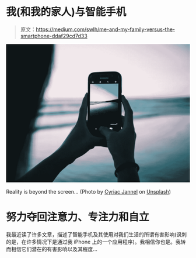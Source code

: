 # 我(和我的家人)与智能手机

> 原文：<https://medium.com/swlh/me-and-my-family-versus-the-smartphone-ddaf29cd7d33>

![](img/d3f92c97623266bfbf7d989c6e2766a8.png)

Reality is beyond the screen… (Photo by [Cyriac Jannel](https://unsplash.com/photos/6kdBHgH-P4k?utm_source=unsplash&utm_medium=referral&utm_content=creditCopyText) on [Unsplash](https://unsplash.com/search/photos/smartphone?utm_source=unsplash&utm_medium=referral&utm_content=creditCopyText))

# 努力夺回注意力、专注力和自立

我最近读了许多文章，描述了智能手机及其使用对我们生活的所谓有害影响(讽刺的是，在许多情况下是通过我 iPhone 上的一个应用程序)。我相信你也是。我转而相信它们潜在的有害影响以及其程度…